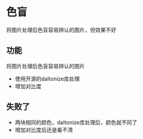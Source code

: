 # 色盲

将图片处理后色盲容易辨认的图片，但效果不好

## 功能

将图片处理后色盲容易辨认的图片

- 使用开源的daltonize库处理
- 增加对比度

## 失败了

- 两块相同的颜色，daltonize库处理后，颜色就不同了
- 增加对比度后还是看不清